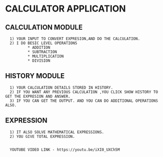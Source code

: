 #     CALCULATOR APPLICATION

  ## CALCULATION MODULE
    
      1) YOUR INPUT TO CONVERT EXPRESION,AND DO THE CALCULATION.
      2) I DO BESIC LEVEL OPERATIONS 
              * ADDITION
              * SUBTRACTION
              * MULTIPLICATION
              * DIVISION
          
   ## HISTORY MODULE
    
      1) YOUR CALCULATION DETAILS STORED IN HISTORY.
      2) IF YOU WANT ANY PREVIOUS CALCULATION ,YOU CLICK SHOW HISTORY TO GET THE EXPRESION AND ANSWER.
      3) IF YOU CAN GET THE OUTPUT. AND YOU CAN DO ADDITIONAL OPERATIONS ALSO.
      
   ## EXPRESSION  
    
      1) IT ALSO SOLVE MATHEMATICAL EXPRESSIONS.
      2) YOU GIVE TOTAL EXPRESSION.
      
      
      YOUTUBE VIDEO LINK - https://youtu.be/iXI0_UXCh5M
      
      
